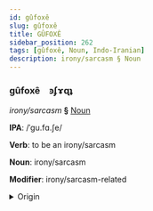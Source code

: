 ```yaml
---
id: gûfoxê
slug: gûfoxê
title: GÛFOXÊ
sidebar_position: 262
tags: [gûfoxê, Noun, Indo-Iranian]
description: irony/sarcasm § Noun
---
```


### gûfoxê&emsp;<span kind="abugida">ꜿʄɤɋʇ</span>

*irony/sarcasm* **§** [Noun](../../tags/Noun)

**IPA**: /ˈgu.fɑ.ʃe/

**Verb**: to be an irony/sarcasm

**Noun**: irony/sarcasm

**Modifier**: irony/sarcasm-related

<details>
    <summary>Origin</summary>
    Persian گواژه‎ govâže [guːvɒːʒe]<br/>
    <em>Indo-Iranian Language Family</em>
</details>